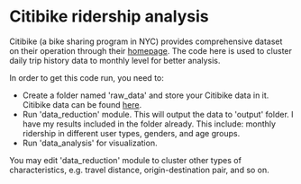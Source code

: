 # Citibike ridership analysis
Citibike (a bike sharing program in NYC) provides comprehensive dataset on their operation through their [homepage](https://www.citibikenyc.com/system-data). The code here is used to cluster daily trip history data to monthly level for better analysis.

In order to get this code run, you need to:
- Create a folder named 'raw_data' and store your Citibike data in it. Citibike data can be found [here](https://www.citibikenyc.com/system-data).
- Run 'data_reduction' module. This will output the data to 'output' folder. I have my results included in the folder already. This include: monthly ridership in different user types, genders, and age groups.
- Run 'data_analysis' for visualization.

You may edit 'data_reduction' module to cluster other types of characteristics, e.g. travel distance, origin-destination pair, and so on.
